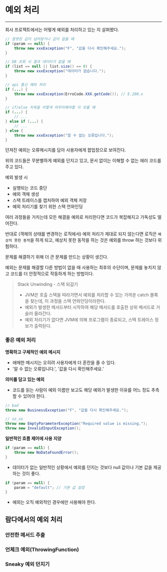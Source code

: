 # 예외 처리

---

회사 프로젝트에서는 어떻게 예외를 처리하고 있는 지 살펴봤다.

```java
// 잘못된 값이 넘어왔거나 값이 없을 때
if (param == null) {
    throw new xxxException("F", "값을 다시 확인해주세요.");
}

// DB 조회 시 결과 데이터가 없을 때
if (list == null || list.size() == 0) {
    throw new xxxException("데이터가 없습니다.");
}

// api 통신 예외 처리
if (...) {
    throw new xxxException(ErroCode.XXX.getCode()); // E.200.x    
}

// if/else 지옥을 어떻게 마무리해야할 지 모를 때
if (...) {
    // ...
} else if (...) {
    // ...
} else {
    throw new xxxException("알 수 없는 오류입니다.");   
}
```
던져진 예외는 오류메시지를 담아 사용자에게 팝업창으로 보여진다.

위의 코드들은 무분별하게 예외를 던지고 있고, 문서 없이는 이해할 수 없는 에러 코드를 주고 있다.

예외 발생 시 
- 실행되는 코드 중단
- 예외 객체 생성
- 스택 트레이스를 캡처하여 예외 객체 저장
- 예외 처리기를 찾기 위한 스택 언와인딩

여러 과정들을 거치는데
모든 해결을 예외로 처리한다면 코드가 복잡해지고 가독성도 떨어진다.

반대로 (객체의 상태를 변경하는 로직에서) 예외 처리가 제대로 되지 않는다면 로직은 `예상치 못한 동작`을 하게 되고, 예상치 못한 동작을 하는 것은 예외를 throw 하는 것보다 위험하다.

문제를 해결하기 위해 더 큰 문제를 만드는 상황이 생긴다.

예외는 문제를 해결할 다른 방법이 없을 때 사용하는 최후의 수단이며, 문제를 놓치지 않고 코드를 더 안정적으로 작동하게 하는 방법이다.
> Stack Unwinding - 스택 되감기 <br>
> - JVM은 호출 스택을 따라가면서 예외를 처리할 수 있는 가까운 catch 블록을 찾는데, 이 과정을 스택 언와인딩이라한다. <br>
> - 예외가 발생한 메서드부터 시작하여 해당 메서드를 호출한 상위 메서드로 거슬러 올라간다.
> - 예외 처리기가 없다면 JVM에 의해 프로그램이 종료되고, 스택 트레이스 정보가 출력된다.

### 좋은 예외 처리

**명확하고 구체적인 예외 메시지**
- 애매한 메시지는 오히려 사용자에게 더 혼란을 줄 수 있다.
- '알 수 없는 오류입니다.', '값을 다시 확인해주세요.'

**의미를 담고 있는 예외**
- 코드를 읽는 사람이 예외 이름만 보고도 해당 예외가 발생한 이유를 어느 정도 추측할 수 있어야 한다.
```java
// bad
throw new BusinessException("F", "값을 다시 확인해주세요.");

// so_so
throw new EmptyParameterException("Required value is missing.");
throw new InvalidInputException();
```

**일반적인 흐름 제어에 사용 지양**
```java
if (param == null) {
    throw new NoDataFoundError();
}
```
- 데이터가 없는 일반적인 상황에서 예외를 던지는 것보다 null 값이나 기본 값을 제공하는 것이 좋다.
```java
if (param == null) {
    param = "default"; // 기본 값 설정
}
```
- 예외는 오직 예외적인 경우에만 사용해야 한다.



## 람다에서의 예외 처리

### 안전한 메서드 추출

### 언체크 예외(ThrowingFunction)

### Sneaky 예외 던지기